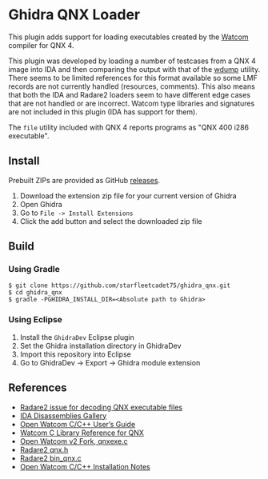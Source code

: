 # Ghidra QNX Loader

This plugin adds support for loading executables created by the [Watcom](https://github.com/open-watcom) compiler for QNX 4.

This plugin was developed by loading a number of testcases from a QNX 4 image into IDA and then comparing the output with that of the [wdump](https://github.com/open-watcom/open-watcom-v2) utility.
There seems to be limited references for this format available so some LMF records are not currently handled (resources, comments).
This also means that both the IDA and Radare2 loaders seem to have different edge cases that are not handled or are incorrect.
Watcom type libraries and signatures are not included in this plugin (IDA has support for them).

The `file` utility included with QNX 4 reports programs as "QNX 400 i286 executable".

## Install

Prebuilt ZIPs are provided as GitHub [releases](https://github.com/starfleetcadet75/ghidra_qnx/releases).

1. Download the extension zip file for your current version of Ghidra
2. Open Ghidra
3. Go to `File -> Install Extensions`
4. Click the add button and select the downloaded zip file

## Build

### Using Gradle

```none
$ git clone https://github.com/starfleetcadet75/ghidra_qnx.git
$ cd ghidra_qnx
$ gradle -PGHIDRA_INSTALL_DIR=<Absolute path to Ghidra>
```

### Using Eclipse

1. Install the `GhidraDev` Eclipse plugin
2. Set the Ghidra installation directory in GhidraDev
3. Import this repository into Eclipse
4. Go to GhidraDev -> Export -> Ghidra module extension

## References

- [Radare2 issue for decoding QNX executable files](https://github.com/radareorg/radare2/issues/12664)
- [IDA Disassemblies Gallery](https://hex-rays.com/products/ida/processor-gallery/?pc_qnx)
- [Open Watcom C/C++ User’s Guide](https://watcom.markoverholser.com/manuals/current/cguide.pdf)
- [Watcom C Library Reference for QNX](https://watcom.markoverholser.com/manuals/1.5/clibqnx.pdf)
- [Open Watcom v2 Fork, qnxexe.c](https://github.com/open-watcom/open-watcom-v2/blob/master/bld/exedump/c/qnxexe.c)
- [Radare2 qnx.h](https://github.com/radareorg/radare2/blob/master/libr/bin/format/qnx/qnx.h)
- [Radare2 bin_qnx.c](https://github.com/radareorg/radare2/blob/master/libr/bin/p/bin_qnx.c)
- [Open Watcom C/C++ Installation Notes](https://flaterco.com/kb/ow.html)
